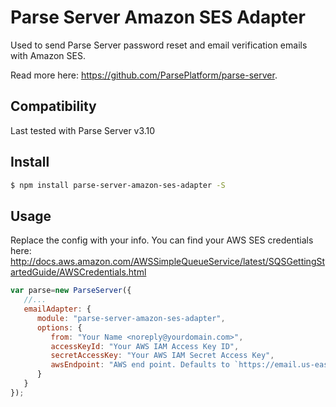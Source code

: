 # Parse Server Amazon SES Adapter
Used to send Parse Server password reset and email verification emails with Amazon SES.

Read more here: https://github.com/ParsePlatform/parse-server.

## Compatibility
Last tested with Parse Server v3.10

## Install
```sh
$ npm install parse-server-amazon-ses-adapter -S
```

## Usage
Replace the config with your info.  You can find your AWS SES credentials here: http://docs.aws.amazon.com/AWSSimpleQueueService/latest/SQSGettingStartedGuide/AWSCredentials.html

```javascript
var parse=new ParseServer({
   //...
   emailAdapter: {
      module: "parse-server-amazon-ses-adapter",
      options: {
         from: "Your Name <noreply@yourdomain.com>",
         accessKeyId: "Your AWS IAM Access Key ID",
         secretAccessKey: "Your AWS IAM Secret Access Key",
         awsEndpoint: "AWS end point. Defaults to `https://email.us-east-1.amazonaws.com`"
      }
   }
});
```
